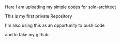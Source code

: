 Here I am uploading my simple codes for soln-architect


This is my first private Repository

I'm also using this as an opportunity to push code

and to fake my github
        